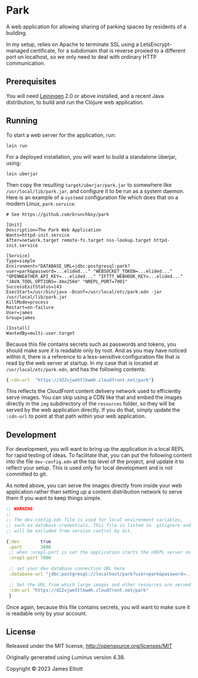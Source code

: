 # Park

A web application for allowing sharing of parking spaces by
residents of a building.

In my setup, relies on Apache to terminate SSL using a
LetsEncrypt-managed certificate, for a subdomain that is reverse
proxied to a different port on localhost, so we only need to deal with
ordinary HTTP communication.

## Prerequisites

You will need [Leiningen][1] 2.0 or above installed, and a recent Java
distribution, to build and run the Clojure web application.

[1]: https://github.com/technomancy/leiningen

## Running

To start a web server for the application, run:

    lein run

For a deployed installation, you will want to build a standalone
überjar, using:

    lein uberjar

Then copy the resulting `target/uberjar/park.jar` to somewhere like
`/usr/local/lib/park.jar`, and configure it to be run as a system
daemon. Here is an example of a `systemd` configuration file which
does that on a modern Linux, `park.service`:

    # See https://github.com/brunchboy/park

    [Unit]
    Description=The Park Web Application
    Wants=httpd-init.service
    After=network.target remote-fs.target nss-lookup.target httpd-init.service

    [Service]
    Type=simple
    Environment="DATABASE_URL=jdbc:postgresql:park?user=park&password=...elided..." "WEBSOCKET_TOKEN=...elided..."  "OPENWEATHER_API_KEY=...elided..." "IFTTT_WEBHOOK_KEY=...elided..." "JAVA_TOOL_OPTIONS=-Xmx256m" "NREPL_PORT=7001"
    SuccessExitStatus=143
    ExecStart=/usr/bin/java -Dconf=/usr/local/etc/park.edn -jar /usr/local/lib/park.jar
    KillMode=process
    Restart=on-failure
    User=james
    Group=james

    [Install]
    WantedBy=multi-user.target

Because this file contains secrets such as passwords and tokens, you
should make sure it is readable only by root. And as you may have
noticed within it, there is a reference to a less-sensitive
configuration file that is read by the web server at startup. In my
case that is located at `/usr/local/etc/park.edn`, and has the
following contents:

```clojure
{:cdn-url  "https://d22vjwe5tlkwmh.cloudfront.net/park"}
```

This reflects the CloudFront content delivery network used to
efficiently serve images. You can skip using a CDN like that and embed
the images directly in the `img` subdirectory of the `resources`
folder, so they will be served by the web application directly. If you
do that, simply update the `:cdn-url` to point at that path within
your web application.


## Development

For development, you will want to bring up the application in a local
REPL for rapid testing of ideas. To facilitate that, you can put the
following content into the file `dev-config.edn` at the top level of
the project, and update it to reflect your setup. This is used only
for local development and is not committed to git.

As noted above, you can serve the images directly from inside your web
application rather than setting up a content distribution network to
serve them if you want to keep things simple.

```clojure
;; WARNING:
;;
;; The dev-config.edn file is used for local environment variables,
;; such as database credentials. This file is listed in .gitignore and
;; will be excluded from version control by Git.

{:dev        true
 :port       3000
 ;; when :nrepl-port is set the application starts the nREPL server on load
 :nrepl-port 7000

 ;; set your dev database connection URL here
 :database-url "jdbc:postgresql://localhost/park?user=park&password=...elided..."

 ;; Set the URL from which large images and other resources are served here
 :cdn-url "https://d22vjwe5tlkwmh.cloudfront.net/park"
 }
```

Once again, because this file contains secrets, you will want to make
sure it is readable only by your account.

## License

Released under the MIT license, http://opensource.org/licenses/MIT

Originally generated using Luminus version 4.38.

Copyright © 2023 James Elliott
